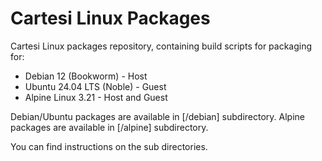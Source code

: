 # Cartesi Linux Packages

Cartesi Linux packages repository, containing build scripts for packaging for:

- Debian 12 (Bookworm) - Host
- Ubuntu 24.04 LTS (Noble) - Guest
- Alpine Linux 3.21 - Host and Guest

Debian/Ubuntu packages are available in [/debian] subdirectory.
Alpine packages are available in [/alpine] subdirectory.

You can find instructions on the sub directories.
